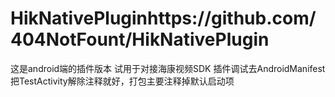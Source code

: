 # HikNativePluginhttps://github.com/404NotFount/HikNativePlugin
这是android端的插件版本  试用于对接海康视频SDK
插件调试去AndroidManifest把TestActivity解除注释就好，打包主要注释掉默认启动项
